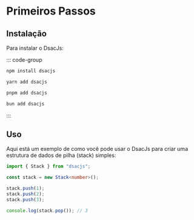 # Primeiros Passos

## Instalação

Para instalar o DsacJs:

::: code-group

```bash [npm]
npm install dsacjs
```

```bash [yarn]
yarn add dsacjs
```

```bash [pnpm]
pnpm add dsacjs
```

```bash [bun]
bun add dsacjs
```

:::

## Uso

Aqui está um exemplo de como você pode usar o DsacJs para criar uma estrutura de dados de pilha (stack) simples:

```typescript
import { Stack } from "dsacjs";

const stack = new Stack<number>();

stack.push(1);
stack.push(2);
stack.push(3);

console.log(stack.pop()); // 3
```
